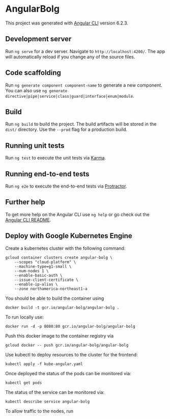 # AngularBolg

This project was generated with [Angular CLI](https://github.com/angular/angular-cli) version 6.2.3.

## Development server

Run `ng serve` for a dev server. Navigate to `http://localhost:4200/`. The app will automatically reload if you change any of the source files.

## Code scaffolding

Run `ng generate component component-name` to generate a new component. You can also use `ng generate directive|pipe|service|class|guard|interface|enum|module`.

## Build

Run `ng build` to build the project. The build artifacts will be stored in the `dist/` directory. Use the `--prod` flag for a production build.

## Running unit tests

Run `ng test` to execute the unit tests via [Karma](https://karma-runner.github.io).

## Running end-to-end tests

Run `ng e2e` to execute the end-to-end tests via [Protractor](http://www.protractortest.org/).

## Further help

To get more help on the Angular CLI use `ng help` or go check out the [Angular CLI README](https://github.com/angular/angular-cli/blob/master/README.md).

## Deploy with Google Kubernetes Engine
Create a kubernetes cluster with the following command:
```
gcloud container clusters create angular-bolg \
    --scopes "cloud-platform" \
    --machine-type=g1-small \
    --num-nodes 1 \
    --enable-basic-auth \
    --issue-client-certificate \
    --enable-ip-alias \
    --zone northamerica-northeast1-a
```

You should be able to build the container using 
```
docker build -t gcr.io/angular-bolg/angular-bolg .
```

To run locally use:
```
docker run -d -p 8080:80 gcr.io/angular-bolg/angular-bolg 
```

Push this docker image to the container registry via
```
gcloud docker -- push gcr.io/angular-bolg/angular-bolg
```

Use kubectl to deploy resources to the cluster for the frontend:
```
kubectl apply -f kube-angular.yaml
```

Once deployed the status of the pods can be monitored via:
```
kubectl get pods
```

The status of the service can be monitored via:
```
kubectl describe service angular-bolg
```

To allow traffic to the nodes, run 